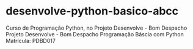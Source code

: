 # desenvolve-python-basico-abcc
Curso de Programação Python, no Projeto Desenvolve - Bom Despacho
Projeto Desenvolve - Bom Despacho
Programação Báscia com Python
Matrícula: PDBD017
